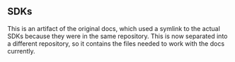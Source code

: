 ## SDKs

This is an artifact of the original docs, which used a symlink to the actual SDKs because they were in the same repository.
This is now separated into a different repository, so it contains the files needed to work with the docs currently.
